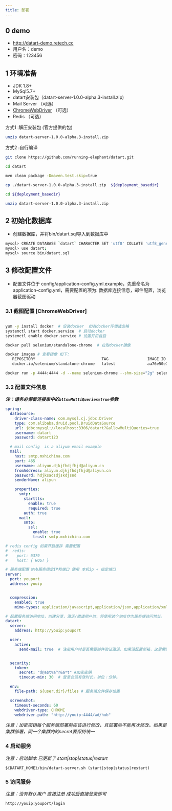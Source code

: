 ```yaml
---
title: 部署
---
```


## 0 demo

- http://datart-demo.retech.cc
- 用户名：demo
- 密码：123456

## 1 环境准备

- JDK 1.8+
- MySql5.7+
- datart安装包（datart-server-1.0.0-alpha.3-install.zip)
- Mail Server （可选）
- [ChromeWebDriver](https://chromedriver.chromium.org/) （可选）
- Redis （可选）

方式1 :解压安装包 (官方提供的包)

```bash
unzip datart-server-1.0.0-alpha.3-install.zip
```

方式2 :自行编译

```bash
git clone https://github.com/running-elephant/datart.git

cd datart

mvn clean package -Dmaven.test.skip=true

cp ./datart-server-1.0.0-alpha.3-install.zip  ${deployment_basedir}

cd ${deployment_basedir}

unzip datart-server-1.0.0-alpha.3-install.zip 

```

## 2 初始化数据库

- 创建数据库，并将bin/datart.sql导入到数据库中

```bash
mysql> CREATE DATABASE `datart` CHARACTER SET 'utf8' COLLATE 'utf8_general_ci';
mysql> use datart;
mysql> source bin/datart.sql
```

## 3 修改配置文件

- 配置文件位于 config/application-config.yml.example，先重命名为application-config.yml，需要配置的项为: 数据库连接信息，邮件配置，浏览器截图驱动

### 3.1 截图配置 [ChromeWebDriver]

```bash

yum -y install docker  # 安装docker  如有docker环境请忽略 
systemctl start docker.service  # 启动docker
systemctl enable docker.service # 设置开机自启

docker pull selenium/standalone-chrome  # 拉取docker镜像

docker images # 查看镜像 如下:
   REPOSITORY                             TAG                 IMAGE ID            CREATED             SIZE
   docker.io/selenium/standalone-chrome   latest              aa76e50e7db2        2 weeks ago         1.2 GB

docker run -p 4444:4444 -d --name selenium-chrome --shm-size="2g" selenium/standalone-chrome  # run

```

### 3.2 配置文件信息

***注：请务必保留连接串中的`allowMultiQueries=true`参数***

```yaml
spring:
  datasource:
    driver-class-name: com.mysql.cj.jdbc.Driver
    type: com.alibaba.druid.pool.DruidDataSource
    url: jdbc:mysql://localhost:3306/datart?&allowMultiQueries=true
    username: datart
    password: datart123

  # mail config  is a aliyum email example 
  mail:
    host: smtp.mxhichina.com
    port: 465
    username: aliyun.djkjfhdjfhjd@aliyun.cn
    fromAddress: aliyun.djkjfhdjfhjd@aliyun.cn
    password: hdjksadsdjskdjsnd
    senderName: aliyun

    properties:
      smtp:
        starttls:
          enable: true
          required: true
        auth: true
      mail:
        smtp:
          ssl:
            enable: true
            trust: smtp.mxhichina.com

# redis config 如需开启缓存 需要配置
#  redis:
#    port: 6379
#    host: { HOST }

# 服务端配置 Web服务绑定IP和端口 使用 本机ip + 指定端口
server:
  port: youport
  address: youip


  compression:
    enabled: true
    mime-types: application/javascript,application/json,application/xml,text/html,text/xml,text/plain,text/css,image/*

# 配置服务端访问地址，创建分享，激活/邀请用户时，将使用这个地址作为服务端访问地址。 对外有域名的情况下可使用域名 
datart:
  server:
    address: http://youip:youport

  user:
    active:
      send-mail: true  # 注册用户时是否需要邮件验证激活，如果没配置邮箱，这里需要设置为false


  security:
    token:
      secret: "d@a$t%a^r&a*t" #加密密钥
      timeout-min: 30  # 登录会话有效时长，单位：分钟。

  env:
    file-path: ${user.dir}/files # 服务端文件保存位置

  screenshot:
    timeout-seconds: 60
    webdriver-type: CHROME
    webdriver-path: "http://youip:4444/wd/hub"  

```

*注意：加密密钥每个服务端部署前应该进行修改，且部署后不能再次修改。如果是集群部署，同一个集群内的secret要保持统一*

### 4 启动服务

*注意：启动脚本 已更新了 start|stop|status|restart*

```base
${DATART_HOME}/bin/datart-server.sh (start|stop|status|restart)
```

### 5 访问服务

*注意：没有默认用户 直接注册 成功后直接登录即可*

```base
http://youip:youport/login
```
